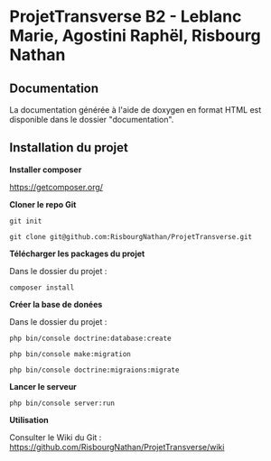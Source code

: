 # ProjetTransverse B2 - Leblanc Marie, Agostini Raphël, Risbourg Nathan

## Documentation
La documentation générée à l'aide de doxygen en format HTML est disponible dans le dossier "documentation".

## Installation du projet

**Installer composer**

https://getcomposer.org/

**Cloner le repo Git**

`git init`

`git clone git@github.com:RisbourgNathan/ProjetTransverse.git`

**Télécharger les packages du projet**

Dans le dossier du projet :

`composer install`

**Créer la base de donées**

Dans le dossier du projet :

`php bin/console doctrine:database:create`

`php bin/console make:migration`

`php bin/console doctrine:migraions:migrate`

**Lancer le serveur**

`php bin/console server:run`

**Utilisation**

Consulter le Wiki du Git : https://github.com/RisbourgNathan/ProjetTransverse/wiki
